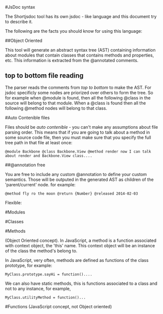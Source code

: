 #JsDoc syntax

The Shortjsdoc tool has its own jsdoc - like language and this document try to describe it. 

The following are the facts you should know for using this language:



##Object Oriented

This tool will generate an abstract syntax tree (AST) containing information about modules that contain classes that contains methods and properties, etc. This information is extracted from the @annotated comments.

## top to bottom file reading

The parser reads the comments from *top to bottom* to make the AST. For jsdoc specificly some nodes are priorized over others to form the tree. So for example when @module is found, then all the following @class in the source will belong to that module. When a @class is found then all the following @method nodes will belong to that class. 

#Auto Contenible files

Files should be *auto contenible* - you can't make any assumptions about file parsing order. This means that if you are going to talk about a method in some source code file, then you must make sure that you specify the full tree path in that file at least once:

    @module Backbone @class Backbone.View @method render now I can talk about render and Backbone.View class....




##@annotation free

You are free to include any custom @annotation to define your custom semantics. Those will be outputed in the generated AST as children of the 'parent/current' node. for example:

    @method fly ro the moon @return {Number} @released 2014-02-03




Flexible:







#Modules


#Classes



#Methods

(Object Oriented concept). In JavaScript, a method is a function associated with context object, the 'this' name. This context object will be an instance of the class the method's belong to. 

In JavaScript, very often, methods are defined as functions of the class prototype, for example: 

	MyClass.prototype.sayHi = function()....

We can also have static methods, this is functions associated to a class and not to any instance, for example, 

	MyClass.utilityMethod = function()...



#Functions
(JavaScript concept, not Object oriented)